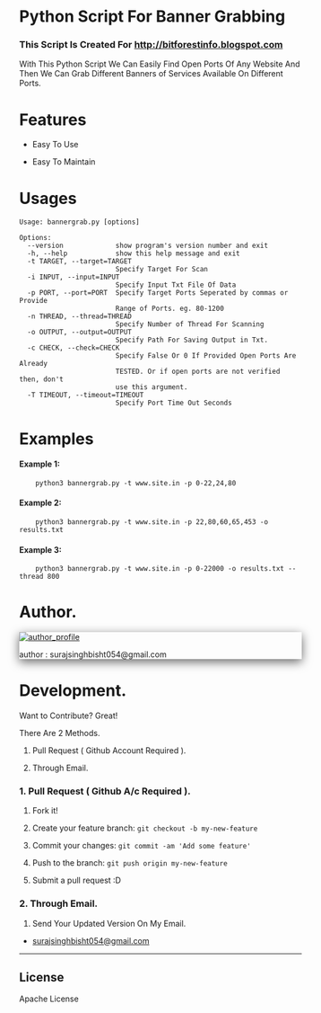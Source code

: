 # Python Script For Banner Grabbing

### This Script Is Created For http://bitforestinfo.blogspot.com


With This Python Script We Can Easily Find Open Ports Of Any Website And Then We Can Grab Different Banners of Services Available On Different Ports.

# Features

- Easy To Use

- Easy To Maintain

# Usages

```
Usage: bannergrab.py [options] 

Options:
  --version             show program's version number and exit
  -h, --help            show this help message and exit
  -t TARGET, --target=TARGET
                        Specify Target For Scan
  -i INPUT, --input=INPUT
                        Specify Input Txt File Of Data
  -p PORT, --port=PORT  Specify Target Ports Seperated by commas or Provide
                        Range of Ports. eg. 80-1200
  -n THREAD, --thread=THREAD
                        Specify Number of Thread For Scanning
  -o OUTPUT, --output=OUTPUT
                        Specify Path For Saving Output in Txt.
  -c CHECK, --check=CHECK
                        Specify False Or 0 If Provided Open Ports Are Already
                        TESTED. Or if open ports are not verified then, don't
                        use this argument.
  -T TIMEOUT, --timeout=TIMEOUT
                        Specify Port Time Out Seconds
```
# Examples

#### Example 1:
```
    python3 bannergrab.py -t www.site.in -p 0-22,24,80 
```

#### Example 2:
```
    python3 bannergrab.py -t www.site.in -p 22,80,60,65,453 -o results.txt

```
#### Example 3:
```
    python3 bannergrab.py -t www.site.in -p 0-22000 -o results.txt --thread 800
```


# Author.


<div style="box-shadow: 0 5px 18px rgba(0, 0, 0, 0.6);">

<a href="https://surajsinghbisht054.blogspot.com" target="_blank">

![author_profile](https://1.bp.blogspot.com/-PX4oBdjyb14/XbOCqgWpATI/AAAAAAAAELo/-jSsyNSMHmkXGXtw9qCT68qiUNqDE2NcACNcBGAsYHQ/s400/logo.png)

</a>

<p> author : surajsinghbisht054@gmail.com </p>

</div>




# Development.


Want to Contribute? Great!


There Are 2 Methods.

1. Pull Request ( Github Account Required ).

2. Through Email.


### 1. Pull Request ( Github A/c Required ). 

1. Fork it!

2. Create your feature branch: `git checkout -b my-new-feature`

3. Commit your changes: `git commit -am 'Add some feature'`

4. Push to the branch: `git push origin my-new-feature`

5. Submit a pull request :D



### 2. Through Email.

1. Send Your Updated Version On My Email.

- surajsinghbisht054@gmail.com


----

## License

Apache License


